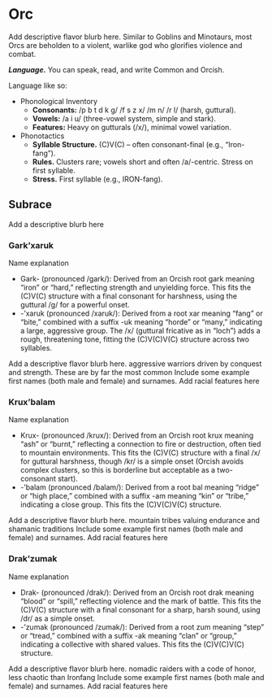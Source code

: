# Orc

<note>
Add descriptive flavor blurb here. Similar to Goblins and Minotaurs, most Orcs are beholden to a violent, warlike god who glorifies violence and combat.
</note>

***Language.*** You can speak, read, and write Common and Orcish.

<note>
Language like so:

- Phonological Inventory
    - **Consonants:** /p b t d k g/ /f s z x/ /m n/ /r l/ (harsh, guttural).
    - **Vowels:** /a i u/ (three-vowel system, simple and stark).
    - **Features:** Heavy on gutturals (/x/), minimal vowel variation.
- Phonotactics
    - **Syllable Structure.** (C)V(C) – often consonant-final (e.g., “Iron-fang”).
    - **Rules.** Clusters rare; vowels short and often /a/-centric. Stress on first syllable.
    - **Stress.** First syllable (e.g., IRON-fang).
</note>

## Subrace

<note>
Add a descriptive blurb here
</note>

### Gark’xaruk

<note>
Name explanation

- Gark- (pronounced /gark/): Derived from an Orcish root gark meaning “iron” or “hard,” reflecting strength and unyielding force. This fits the (C)V(C) structure with a final consonant for harshness, using the guttural /g/ for a powerful onset.
- -’xaruk (pronounced /xaruk/): Derived from a root xar meaning “fang” or “bite,” combined with a suffix -uk meaning “horde” or “many,” indicating a large, aggressive group. The /x/ (guttural fricative as in “loch”) adds a rough, threatening tone, fitting the (C)V(C)V(C) structure across two syllables.
</note>

<note>
Add a descriptive flavor blurb here. aggressive warriors driven by conquest and strength. These are by far the most common
</note>

<note>
Include some example first names (both male and female) and surnames.
</note>

<note>
Add racial features here
</note>

### Krux’balam

<note>
Name explanation

- Krux- (pronounced /krux/): Derived from an Orcish root krux meaning “ash” or “burnt,” reflecting a connection to fire or destruction, often tied to mountain environments. This fits the (C)V(C) structure with a final /x/ for guttural harshness, though /kr/ is a simple onset (Orcish avoids complex clusters, so this is borderline but acceptable as a two-consonant start).
- -’balam (pronounced /balam/): Derived from a root bal meaning “ridge” or “high place,” combined with a suffix -am meaning “kin” or “tribe,” indicating a close group. This fits the (C)V(C)V(C) structure.
</note>

<note>
Add a descriptive flavor blurb here. mountain tribes valuing endurance and shamanic traditions
</note>

<note>
Include some example first names (both male and female) and surnames.
</note>

<note>
Add racial features here
</note>

### Drak’zumak

<note>
Name explanation

- Drak- (pronounced /drak/): Derived from an Orcish root drak meaning “blood” or “spill,” reflecting violence and the mark of battle. This fits the (C)V(C) structure with a final consonant for a sharp, harsh sound, using /dr/ as a simple onset.
- -’zumak (pronounced /zumak/): Derived from a root zum meaning “step” or “tread,” combined with a suffix -ak meaning “clan” or “group,” indicating a collective with shared values. This fits the (C)V(C)V(C) structure.
</note>

<note>
Add a descriptive flavor blurb here. nomadic raiders with a code of honor, less chaotic than Ironfang
</note>

<note>
Include some example first names (both male and female) and surnames.
</note>

<note>
Add racial features here
</note>